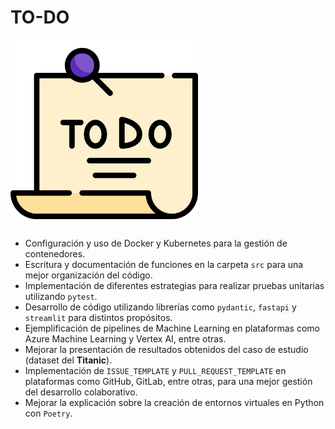 # TO-DO

<img src="../images/todo.png" width="300" >

- Configuración y uso de Docker y Kubernetes para la gestión de contenedores.
- Escritura y documentación de funciones en la carpeta `src` para una mejor organización del código.
- Implementación de diferentes estrategias para realizar pruebas unitarias utilizando `pytest`.
- Desarrollo de código utilizando librerías como `pydantic`, `fastapi` y `streamlit` para distintos propósitos.
- Ejemplificación de pipelines de Machine Learning en plataformas como Azure Machine Learning y Vertex AI, entre otras.
- Mejorar la presentación de resultados obtenidos del caso de estudio (dataset del **Titanic**).
- Implementación de `ISSUE_TEMPLATE` y `PULL_REQUEST_TEMPLATE` en plataformas como GitHub, GitLab, entre otras, para una mejor gestión del desarrollo colaborativo.
- Mejorar la explicación sobre la creación de entornos virtuales en Python con `Poetry`.
